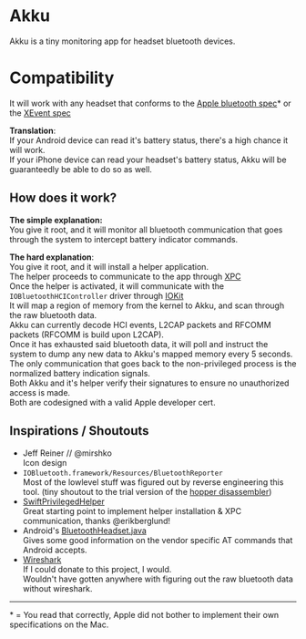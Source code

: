 # Akku

Akku is a tiny monitoring app for headset bluetooth devices.

# Compatibility  
It will work with any headset that conforms to the [Apple bluetooth spec](https://developer.apple.com/hardwaredrivers/BluetoothDesignGuidelines.pdf)\* or the [XEvent spec](https://developer.plantronics.com/article/plugging-plantronics-headset-sensor-events-android)  

**Translation**:  
If your Android device can read it's battery status, there's a high chance it will work.  
If your iPhone device can read your headset's battery status, Akku will be guaranteedly be able to do so as well.  

## How does it work?

**The simple explanation:**   
You give it root, and it will monitor all bluetooth communication that goes through the system to intercept battery indicator commands.  

**The hard explanation**:  
You give it root, and it will install a helper application.  
The helper proceeds to communicate to the app through [XPC](https://developer.apple.com/library/archive/documentation/MacOSX/Conceptual/BPSystemStartup/Chapters/CreatingXPCServices.html)  
Once the helper is activated, it will communicate with the `IOBluetoothHCIController` driver through [IOKit](https://developer.apple.com/documentation/iokit)  
It will map a region of memory from the kernel to Akku, and scan through the raw bluetooth data.  
Akku can currently decode HCI events, L2CAP packets and RFCOMM packets (RFCOMM is build upon L2CAP).  
Once it has exhausted said bluetooth data, it will poll and instruct the system to dump any new data to Akku's mapped memory every 5 seconds.  
The only communication that goes back to the non-privileged process is the normalized battery indication signals.  
Both Akku and it's helper verify their signatures to ensure no unauthorized access is made.  
Both are codesigned with a valid Apple developer cert.

## Inspirations / Shoutouts

- Jeff Reiner // @mirshko  
Icon design  
- `IOBluetooth.framework/Resources/BluetoothReporter`  
Most of the lowlevel stuff was figured out by reverse engineering this tool. (tiny shoutout to the trial version of the [hopper disassembler](https://www.hopperapp.com/))  
- [SwiftPrivilegedHelper](https://github.com/erikberglund/SwiftPrivilegedHelper/)  
Great starting point to implement helper installation & XPC communication, thanks @erikberglund!  
- Android's [BluetoothHeadset.java](http://androidxref.com/9.0.0_r3/xref/frameworks/base/core/java/android/bluetooth/BluetoothHeadset.java)  
Gives some good information on the vendor specific AT commands that Android accepts.  
- [Wireshark](https://www.wireshark.org/)    
If I could donate to this project, I would.  
Wouldn't have gotten anywhere with figuring out the raw bluetooth data without wireshark.  


----
\* = You read that correctly, Apple did not bother to implement their own specifications on the Mac.

